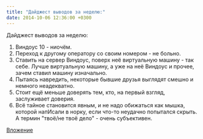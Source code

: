 ```yaml
---
title: "Дайджест выводов за неделю:"
date: 2014-10-06 12:36:00 +0300
---
```


Дайджест выводов за неделю:
1. Виндоус 10 - ниочём.
2. Переход к другому оператору со своим номером - не больно.
3. Ставить на сервер Виндоус, поверх неё виртуальную машину - так себе. Лучше виртуальную машину, а уже на неё Виндоус и прочее, зачем ставил машину изначально.
4. Пытаясь навредить, некоторые бывшие друзья выглядят смешно и немного неадекватно.
5. Стоит ещё меньше доверять тем, кто, на первый взгляд, заслуживает доверия.
6. Всё тайное становится явным, и не надо обижаться как мышка, которой напИсали в норку, если что-то неудачно попытался скрыть. А термин "твоё/не твоё дело" - очень субъективен.

[Вложение](/assets/vk_photos/1/VY-_yrebuJg.jpg)

